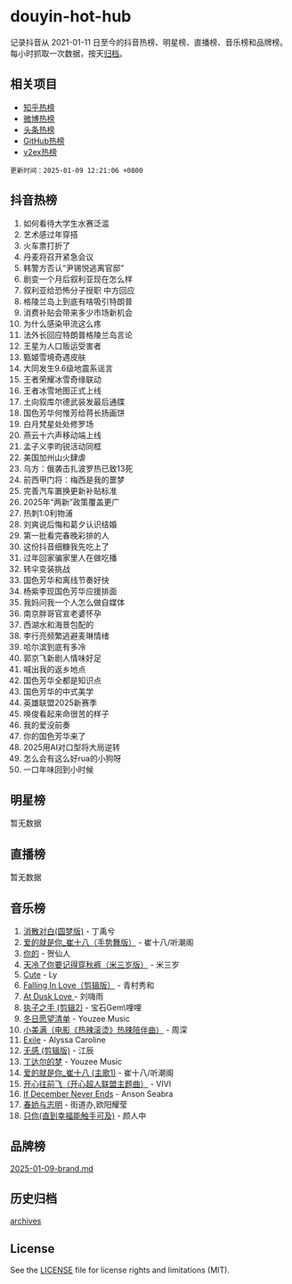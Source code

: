 # douyin-hot-hub

记录抖音从 2021-01-11 日至今的抖音热榜、明星榜、直播榜、音乐榜和品牌榜。每小时抓取一次数据，按天[归档](archives)。

## 相关项目

- [知乎热榜](https://github.com/lonnyzhang423/zhihu-hot-hub)
- [微博热榜](https://github.com/lonnyzhang423/weibo-hot-hub)
- [头条热榜](https://github.com/lonnyzhang423/toutiao-hot-hub)
- [GitHub热榜](https://github.com/lonnyzhang423/github-hot-hub)
- [v2ex热榜](https://github.com/lonnyzhang423/v2ex-hot-hub)


`更新时间：2025-01-09 12:21:06 +0800`

## 抖音热榜

1. 如何看待大学生水赛泛滥
1. 艺术感过年穿搭
1. 火车票打折了
1. 丹麦将召开紧急会议
1. 韩警方否认“尹锡悦逃离官邸”
1. 剧变一个月后叙利亚现在怎么样
1. 叙利亚给恐怖分子授职 中方回应
1. 格陵兰岛上到底有啥吸引特朗普
1. 消费补贴会带来多少市场新机会
1. 为什么感染甲流这么疼
1. 法外长回应特朗普格陵兰岛言论
1. 王星为人口贩运受害者
1. 甄姬雪境奇遇皮肤
1. 大同发生9.6级地震系谣言
1. 王者荣耀冰雪奇缘联动
1. 王者冰雪地图正式上线
1. 土向叙库尔德武装发最后通牒
1. 国色芳华何惟芳给蒋长扬画饼
1. 白月梵星处处修罗场
1. 燕云十六声移动端上线
1. 孟子义李昀锐活动同框
1. 美国加州山火肆虐
1. 乌方：俄袭击扎波罗热已致13死
1. 前西甲门将：梅西是我的噩梦
1. 完善汽车置换更新补贴标准
1. 2025年“两新”政策覆盖更广
1. 热刺1:0利物浦
1. 刘爽说后悔和葛夕认识结婚
1. 第一批看完春晚彩排的人
1. 这份抖音细糠我先吃上了
1. 过年回家骗家里人在做吃播
1. 转伞变装挑战
1. 国色芳华和离线节奏好快
1. 杨紫李现国色芳华应援排面
1. 我妈问我一个人怎么做自媒体
1. 南京胖哥官宣老婆怀孕
1. 西湖水和海景包配的
1. 李行亮频繁逃避麦琳情绪
1. 哈尔滨到底有多冷
1. 郭京飞新剧人情味好足
1. 喊出我的返乡地点
1. 国色芳华全都是知识点
1. 国色芳华的中式美学
1. 英雄联盟2025新赛季
1. 唤俊看起来命很苦的样子
1. 我的爱没前奏
1. 你的国色芳华来了
1. 2025用AI对口型将大局逆转
1. 怎么会有这么好rua的小狗呀
1. 一口年味回到小时候

## 明星榜

暂无数据

## 直播榜

暂无数据

## 音乐榜

1. [消散对白(圆梦版)](https://sf5-hl-cdn-tos.douyinstatic.com/obj/tos-cn-ve-2774/og4jB5I5IizzoZVAAAzWgBMAsMDWoArfwBOiFs) - 丁禹兮
1. [爱的就是你_崔十八（手势舞版）](https://sf5-hl-cdn-tos.douyinstatic.com/obj/tos-cn-ve-2774/oApB2AigNyB4sTw7JhBOikMAf0oDJzMWBuIrgm) - 崔十八/听潮阁
1. [你的](https://sf5-hl-cdn-tos.douyinstatic.com/obj/tos-cn-ve-2774/oYuIeKf42jB7sEV6B2upMdpYAgfrQWj0FeRegh) - 贺仙人
1. [天冷了你要记得穿秋裤（米三岁版）](https://sf5-hl-cdn-tos.douyinstatic.com/obj/tos-cn-ve-2774/oQlIwVIDWiZ6BQilAorS7MA0AgCkQDvcZAdm1) - 米三岁
1. [Cute](https://sf5-hl-cdn-tos.douyinstatic.com/obj/tos-cn-ve-2774/o4IbIzHWKAAB4wsS5qMBRiiAlEBGTpQRNfFvuo) - Ly
1. [Falling In Love（剪辑版）](https://sf5-hl-cdn-tos.douyinstatic.com/obj/tos-cn-ve-2774/o8ajpA8zzgBPahbBIO8AcKGBLJezFCRd1wfP9f) - 青村秀和
1. [ At Dusk  Love ](https://sf5-hl-cdn-tos.douyinstatic.com/obj/tos-cn-ve-2774/o8CrpCf5CaYgI4ZrtQgMQAFEfuGqNnRSDQAPBc) - 刘嗨雨
1. [执子之手 (剪辑2)](https://sf6-cdn-tos.douyinstatic.com/obj/tos-cn-ve-2774/oUoZLQjCc31XzqsBnBQUNgeKtYPBcgbFDwtfcu) - 宝石Gem\哩哩
1. [冬日愿望清单](https://sf3-cdn-tos.douyinstatic.com/obj/tos-cn-ve-2774/oIIgUOeamCFCVAzxN6MFRLIBlLGpUqQxeeHrLE) - Youzee Music
1. [小美满（电影《热辣滚烫》热辣陪伴曲）](https://sf5-hl-cdn-tos.douyinstatic.com/obj/tos-cn-ve-2774/o0GAn2lSgfZIDUgtevCGDQYnFg4CwnrBaxbTZL) - 周深
1. [Exile](https://sf3-cdn-tos.douyinstatic.com/obj/tos-cn-ve-2774/oYj4gAQTknKE3WW0Je8KGmQ7z1cA4FefwtbufD) - Alyssa Caroline
1. [无感 (剪辑版)](https://sf5-hl-cdn-tos.douyinstatic.com/obj/tos-cn-ve-2774/o0eIsUzJBDlQaQFC5OFlgbMEZC1TFYBftOBn6p) - 江辰
1. [丁达尔的梦](https://sf5-hl-cdn-tos.douyinstatic.com/obj/tos-cn-ve-2774/oMU3WirUZBVQkAC9ccG5P2IQirziZM2RTInUY) - Youzee Music
1. [爱的就是你_崔十八 (主歌1)](https://sf3-cdn-tos.douyinstatic.com/obj/tos-cn-ve-2774/oI5BO5DhFZ6UTcNCnZaOCBLtZ7WIMQGfgnXf5E) - 崔十八/听潮阁
1. [开心往前飞（开心超人联盟主题曲）](https://sf5-hl-cdn-tos.douyinstatic.com/obj/tos-cn-ve-2774/9d8fb7c82cf1421fb93a9fe925275e0a) - VIVI
1. [If December Never Ends](https://sf5-hl-cdn-tos.douyinstatic.com/obj/tos-cn-ve-2774/oY1IQMoTgCFIBg8RZifyqlBBt1UFgitTYmxeOS) - Anson Seabra
1. [春娇与志明](https://sf3-cdn-tos.douyinstatic.com/obj/tos-cn-ve-2774/e530d8fceb7044b39707d7f9ff54add1) - 街道办,欧阳耀莹
1. [只你(直到幸福能触手可及)](https://sf5-hl-cdn-tos.douyinstatic.com/obj/tos-cn-ve-2774/o0lBkRDzFTeaVSUz3ZZSCBVtZ5DIMQGfgmEAuE) - 颜人中

## 品牌榜

[2025-01-09-brand.md](archives/2025-01-09-brand.md)

## 历史归档

[archives](archives)

## License

See the [LICENSE](LICENSE) file for license rights and limitations (MIT).
